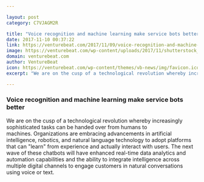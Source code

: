 ```yaml
---

layout: post
category: C7VJAGM2R

title: "Voice recognition and machine learning make service bots better"
date: 2017-11-10 00:37:22
link: https://venturebeat.com/2017/11/09/voice-recognition-and-machine-learning-make-service-bots-better/
image: https://venturebeat.com/wp-content/uploads/2017/11/shutterstock_524844376-e1510202399161.jpg?fit=780%2C410&strip=all
domain: venturebeat.com
author: VentureBeat
icon: https://venturebeat.com/wp-content/themes/vb-news/img/favicon.ico
excerpt: "We are on the cusp of a technological revolution whereby increasingly sophisticated tasks can be handed over from humans to machines. Organizations are embracing advancements in artificial intelligence, robotics, and natural language technology to adopt platforms that can "learn" from experience and actually interact with users. The next wave of these chatbots will have enhanced real-time data analytics and automation capabilities and the ability to integrate intelligence across multiple digital channels to engage customers in natural conversations using voice or text."

---
```


### Voice recognition and machine learning make service bots better

We are on the cusp of a technological revolution whereby increasingly sophisticated tasks can be handed over from humans to machines. Organizations are embracing advancements in artificial intelligence, robotics, and natural language technology to adopt platforms that can "learn" from experience and actually interact with users. The next wave of these chatbots will have enhanced real-time data analytics and automation capabilities and the ability to integrate intelligence across multiple digital channels to engage customers in natural conversations using voice or text.